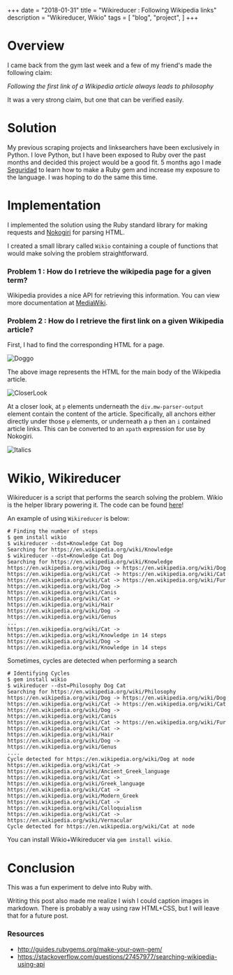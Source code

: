 +++
date = "2018-01-31"
title = "Wikireducer : Following Wikipedia links"
description = "Wikireducer, Wikio"
tags = [
  "blog",
  "project",
]
+++

# Overview

I came back from the gym last week and a few of my friend's made the following
claim:


_Following the first link of a Wikipedia article always leads to philosophy_

It was a very strong claim, but one that can be verified easily.

# Solution

My previous scraping projects and linksearchers have been exclusively in Python.
I love Python, but I have been exposed to Ruby over the past months and decided
this project would be a good fit. 5 months ago I made
[Seguridad](https://github.com/dang3r/seguridad) to learn how to make a Ruby gem
and increase my exposure to the language. I was hoping to do the same this time.

# Implementation

I implemented the solution using the Ruby standard library for making requests
and [Nokogiri](https://github.com/sparklemotion/nokogiri) for parsing HTML.

I created a small library called `Wikio` containing a couple of functions that
would make solving the problem straightforward. 

### Problem 1 : How do I retrieve the wikipedia page for a given term?

Wikipedia provides a nice API for retrieving this information. You can view more
documentation at
[MediaWiki](https://www.mediawiki.org/wiki/API:Main_page#The_endpoint).

### Problem 2 : How do I retrieve the first link on a given Wikipedia article?

First, I had to find the corresponding HTML for a page.

![Doggo](/images/wiki-dog.png)
  
The above image represents the HTML for the main body of the Wikipedia article.

![CloserLook](/images/wiki-html.png)

At a closer look, at `p` elements underneath the `div.mw-parser-output` element
contain the content of the article. Specifically, all anchors either directly
under those `p` elements, or underneath a `p` then an `i` contained article
links. This can be converted to an `xpath` expression for use by Nokogiri.

![Italics](/images/wiki-italics.png)

# Wikio, Wikireducer

Wikireducer is a script that performs the search solving the problem. Wikio is
the helper library powering it. The code can be found
[here](https://github.com/dang3r/wikio)!

An example of using `Wikireducer` is below:

```
# Finding the number of steps
$ gem install wikio
$ wikireducer --dst=Knowledge Cat Dog
Searching for https://en.wikipedia.org/wiki/Knowledge
$ wikireducer --dst=Knowledge Cat Dog
Searching for https://en.wikipedia.org/wiki/Knowledge
https://en.wikipedia.org/wiki/Dog -> https://en.wikipedia.org/wiki/Dog
https://en.wikipedia.org/wiki/Cat -> https://en.wikipedia.org/wiki/Cat
https://en.wikipedia.org/wiki/Cat -> https://en.wikipedia.org/wiki/Fur
https://en.wikipedia.org/wiki/Dog -> https://en.wikipedia.org/wiki/Canis
https://en.wikipedia.org/wiki/Cat -> https://en.wikipedia.org/wiki/Hair
https://en.wikipedia.org/wiki/Dog -> https://en.wikipedia.org/wiki/Genus
...
https://en.wikipedia.org/wiki/Cat -> https://en.wikipedia.org/wiki/Knowledge in 14 steps
https://en.wikipedia.org/wiki/Dog -> https://en.wikipedia.org/wiki/Knowledge in 14 steps
```

Sometimes, cycles are detected when performing a search

```
# Identifying Cycles
$ gem install wikio
$ wikireducer --dst=Philosophy Dog Cat
Searching for https://en.wikipedia.org/wiki/Philosophy
https://en.wikipedia.org/wiki/Dog -> https://en.wikipedia.org/wiki/Dog
https://en.wikipedia.org/wiki/Cat -> https://en.wikipedia.org/wiki/Cat
https://en.wikipedia.org/wiki/Dog -> https://en.wikipedia.org/wiki/Canis
https://en.wikipedia.org/wiki/Cat -> https://en.wikipedia.org/wiki/Fur
https://en.wikipedia.org/wiki/Cat -> https://en.wikipedia.org/wiki/Hair
https://en.wikipedia.org/wiki/Dog -> https://en.wikipedia.org/wiki/Genus
....
Cycle detected for https://en.wikipedia.org/wiki/Dog at node
https://en.wikipedia.org/wiki/Cat -> https://en.wikipedia.org/wiki/Ancient_Greek_language
https://en.wikipedia.org/wiki/Cat -> https://en.wikipedia.org/wiki/Greek_language
https://en.wikipedia.org/wiki/Cat -> https://en.wikipedia.org/wiki/Modern_Greek
https://en.wikipedia.org/wiki/Cat -> https://en.wikipedia.org/wiki/Colloquialism
https://en.wikipedia.org/wiki/Cat -> https://en.wikipedia.org/wiki/Vernacular
Cycle detected for https://en.wikipedia.org/wiki/Cat at node
```

You can install Wikio+Wikireducer via `gem install wikio`.

# Conclusion

This was a fun experiment to delve into Ruby with.

Writing this post also made me realize I wish I could caption images in
markdown. There is probably a way using raw HTML+CSS, but I will leave that for
a future post.

### Resources

- http://guides.rubygems.org/make-your-own-gem/
- https://stackoverflow.com/questions/27457977/searching-wikipedia-using-api
